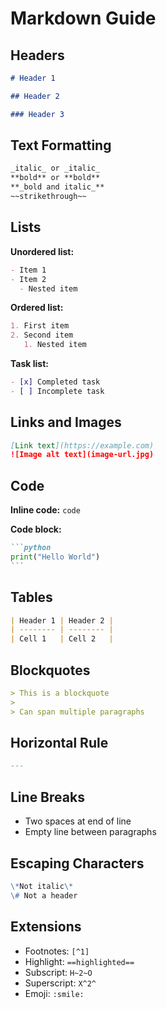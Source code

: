 # **Markdown Guide**

## **Headers**

```markdown
# Header 1

## Header 2

### Header 3
```

## **Text Formatting**

```markdown
_italic_ or _italic_
**bold** or **bold**
**_bold and italic_**
~~strikethrough~~
```

## **Lists**

**Unordered list:**

```markdown
- Item 1
- Item 2
  - Nested item
```

**Ordered list:**

```markdown
1. First item
2. Second item
   1. Nested item
```

**Task list:**

```markdown
- [x] Completed task
- [ ] Incomplete task
```

## **Links and Images**

```markdown
[Link text](https://example.com)
![Image alt text](image-url.jpg)
```

## **Code**

**Inline code:** `code`

**Code block:**

````markdown
```python
print("Hello World")
```
````

## **Tables**

```markdown
| Header 1 | Header 2 |
| -------- | -------- |
| Cell 1   | Cell 2   |
```

## **Blockquotes**

```markdown
> This is a blockquote
>
> Can span multiple paragraphs
```

## **Horizontal Rule**

```markdown
---
```

## **Line Breaks**

- Two spaces at end of line
- Empty line between paragraphs

## **Escaping Characters**

```markdown
\*Not italic\*
\# Not a header
```

## **Extensions**

- Footnotes: `[^1]`
- Highlight: `==highlighted==`
- Subscript: `H~2~O`
- Superscript: `X^2^`
- Emoji: `:smile:`

